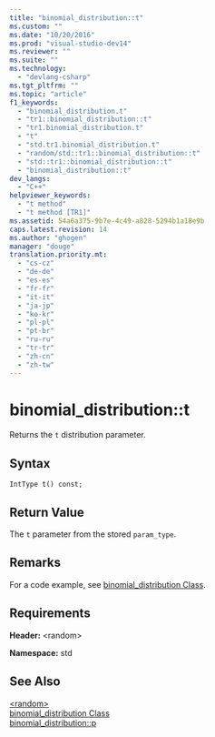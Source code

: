 ```yaml
---
title: "binomial_distribution::t"
ms.custom: ""
ms.date: "10/20/2016"
ms.prod: "visual-studio-dev14"
ms.reviewer: ""
ms.suite: ""
ms.technology: 
  - "devlang-csharp"
ms.tgt_pltfrm: ""
ms.topic: "article"
f1_keywords: 
  - "binomial_distribution.t"
  - "tr1::binomial_distribution::t"
  - "tr1.binomial_distribution.t"
  - "t"
  - "std.tr1.binomial_distribution.t"
  - "random/std::tr1::binomial_distribution::t"
  - "std::tr1::binomial_distribution::t"
  - "binomial_distribution::t"
dev_langs: 
  - "C++"
helpviewer_keywords: 
  - "t method"
  - "t method [TR1]"
ms.assetid: 54a6a375-9b7e-4c49-a828-5294b1a18e9b
caps.latest.revision: 14
ms.author: "ghogen"
manager: "douge"
translation.priority.mt: 
  - "cs-cz"
  - "de-de"
  - "es-es"
  - "fr-fr"
  - "it-it"
  - "ja-jp"
  - "ko-kr"
  - "pl-pl"
  - "pt-br"
  - "ru-ru"
  - "tr-tr"
  - "zh-cn"
  - "zh-tw"
---
```

# binomial_distribution::t
Returns the `t` distribution parameter.  
  
## Syntax  
  
```  
IntType t() const;  
```  
  
## Return Value  
 The `t` parameter from the stored `param_type`.  
  
## Remarks  
 For a code example, see [binomial_distribution Class](../Topic/binomial_distribution%20Class.md).  
  
## Requirements  
 **Header:** \<random>  
  
 **Namespace:** std  
  
## See Also  
 [\<random>](../Topic/%3Crandom%3E.md)   
 [binomial_distribution Class](../Topic/binomial_distribution%20Class.md)   
 [binomial_distribution::p](../misc/binomial_distribution--p.md)